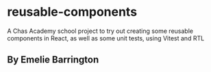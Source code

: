 # reusable-components

A Chas Academy school project to try out creating some reusable components in React, as well as some unit tests, using Vitest and RTL

## By Emelie Barrington
